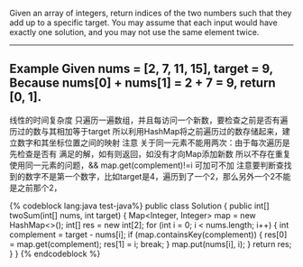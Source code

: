 Given an array of integers, return indices of the two numbers such that they add up to a specific target.
You may assume that each input would have exactly one solution, and you may not use the same element twice.

-----------------------------------------------------------------------------------------------
Example
Given nums = [2, 7, 11, 15], target = 9,
Because nums[0] + nums[1] = 2 + 7 = 9,
return [0, 1].
------------------------------------------------------------------------------------------------
 
线性的时间复杂度
只遍历一遍数组，并且每访问一个新数，要检查之前是否有遍历过的数与其相加等于target
所以利用HashMap将之前遍历过的数存储起来，建立数字和其坐标位置之间的映射
注意
关于同一元素不能用两次：由于每次遍历是先检查是否有 满足的解，如有则返回，如没有才向Map添加新数
所以不存在重复使用同一元素的问题，&& map.get(complement)!=i 可加可不加
注意要判断查找到的数字不是第一个数字，比如target是4，遍历到了一个2，那么另外一个2不能是之前那个2，

{% codeblock lang:java test-java%}
public class Solution {
    public int[] twoSum(int[] nums, int target) {
        Map<Integer, Integer> map = new HashMap<>();
        int[] res = new int[2];
        for (int i = 0; i < nums.length; i++) {
            int complement = target - nums[i];
            if (map.containsKey(complement)) {
                res[0] = map.get(complement);
                res[1] = i;
                break;
            }
            map.put(nums[i], i);
        }
        return res;
    }
}
{% endcodeblock %}



